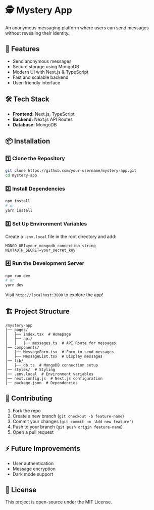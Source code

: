 # 🕵️ Mystery App

An anonymous messaging platform where users can send messages without revealing their identity.

## 🚀 Features
- Send anonymous messages
- Secure storage using MongoDB
- Modern UI with Next.js & TypeScript
- Fast and scalable backend
- User-friendly interface

## 🛠 Tech Stack
- **Frontend:** Next.js, TypeScript
- **Backend:** Next.js API Routes
- **Database:** MongoDB

## 📦 Installation

### 1️⃣ Clone the Repository
```sh
git clone https://github.com/your-username/mystery-app.git
cd mystery-app
```

### 2️⃣ Install Dependencies
```sh
npm install
# or
yarn install
```

### 3️⃣ Set Up Environment Variables
Create a `.env.local` file in the root directory and add:
```env
MONGO_URI=your_mongodb_connection_string
NEXTAUTH_SECRET=your_secret_key
```

### 4️⃣ Run the Development Server
```sh
npm run dev
# or
yarn dev
```

Visit `http://localhost:3000` to explore the app!

## 🏗 Project Structure
```
/mystery-app
│── pages/
│   ├── index.tsx  # Homepage
│   ├── api/
│   │   ├── messages.ts  # API Route for messages
│── components/
│   ├── MessageForm.tsx  # Form to send messages
│   ├── MessageList.tsx  # Display messages
│── lib/
│   ├── db.ts  # MongoDB connection setup
│── styles/  # Styling
│── .env.local  # Environment variables
│── next.config.js  # Next.js configuration
│── package.json  # Dependencies
```

## 📝 Contributing
1. Fork the repo
2. Create a new branch (`git checkout -b feature-name`)
3. Commit your changes (`git commit -m 'Add new feature'`)
4. Push to your branch (`git push origin feature-name`)
5. Open a pull request

## ⚡ Future Improvements
- User authentication
- Message encryption
- Dark mode support

## 📜 License
This project is open-source under the MIT License.


 
 
